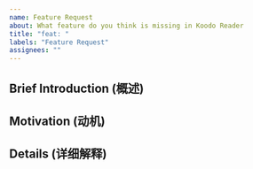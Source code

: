 ```yaml
---
name: Feature Request
about: What feature do you think is missing in Koodo Reader
title: "feat: "
labels: "Feature Request"
assignees: ""
---
```


<!--
  This is issue template for feature request, please fill out your answer in the blank space.

  这是一个报告bug的issue模板，请在注释代码之外回答以下问题
-->

## Brief Introduction (概述)

<!--
  Introduction about this feature

  对这个新功能的一段描述
-->

## Motivation (动机)

<!--
  Why do you think it's necessary for Koodo Reader to have this feature?

  为什么你希望在 Koodo Reader 中使用这个功能？
-->

## Details (详细解释)

<!--
  Details about this feature, please ignore this part, if this is small feature.

  详细描述这个新功能，如果这是一个小功能，你可以忽略这部分。
-->
